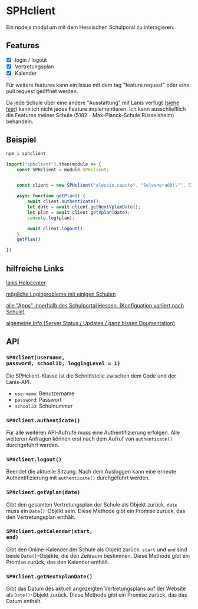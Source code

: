 # SPHclient

Ein nodejs modul um mit dem Hessischen Schulporal zu interagieren.

## Features

- [x] login / logout
- [x] Vertretungsplan
- [x] Kalender

Für weitere features kann ein Issue mit dem tag "feature request" oder eine pull request geöffnet werden.

Da jede Schule über eine andere "Ausstattung" mit Lanis verfügt (<a href="https://info.schulportal.hessen.de/das-sph/sph-ueberblick/sph-lernsys/">siehe hier</a>) kann ich nicht jedes Feature implementieren. Ich kann ausschließlich die Features meiner Schule (5182 - Max-Planck-Schule Rüsselsheim) behandeln.

## Beispiel

```bash
npm i sphclient
```

```javascript
import("sphclient").then(module => {
    const SPHclient = module.SPHclient;


    const client = new SPHclient("alessio.caputo", "Selvanera08!\"", 5182);

    async function getPlan() {
        await client.authenticate();
        let date = await client.getNextVplanDate();
        let plan = await client.getVplan(date);
        console.log(plan);

        await client.logout();
    }
    getPlan()

})
```

## hilfreiche Links

<a href="https://support.schulportal.hessen.de/knowledgebase.php">lanis Helpcenter</a>

<a href="https://support.schulportal.hessen.de/knowledgebase.php?article=1087">mögliche Loginprobleme mit einigen Schulen</a>

<a href="https://info.schulportal.hessen.de/das-sph/sph-ueberblick/sph-lernsys/"> alle "Apps" innerhalb des Schulportal Hessen. (Konfiguation variiert nach Schule)</a>

<a href="https://info.schulportal.hessen.de/">algemeine Info (Server Status / Updates / ganz bissen Doumentation)</a>

## API

### <code>SPHclient(username, password, schoolID, loggingLevel = 1)</code>

Die SPHclient-Klasse ist die Schnittstelle zwischen dem Code und der Lanis-API.

- `username`: Benutzername
- `password`: Passwort
- `schoolID`: Schulnummer

### <code>SPHclient.authenticate()</code>

Für alle weiteren API-Aufrufe muss eine Authentifizierung erfolgen. Alle weiteren Anfragen können erst nach dem Aufruf von `authenticate()` durchgeführt werden.

### <code>SPHclient.logout()</code>

Beendet die aktuelle Sitzung. Nach dem Ausloggen kann eine erneute Authentifizierung mit `authenticate()` durchgeführt werden.

### <code>SPHclient.getVplan(date)</code>

Gibt den gesamten Vertretungsplan der Schule als Objekt zurück. `date` muss ein `Date()`-Objekt sein. Diese Methode gibt ein Promise zurück, das den Vertretungsplan enthält.

### <code>SPHclient.getCalendar(start, end)</code>

Gibt den Online-Kalender der Schule als Objekt zurück. `start` und `end` sind beide `Date()`-Objekte, die den Zeitraum bestimmen. Diese Methode gibt ein Promise zurück, das den Kalender enthält.

### <code>SPHclient.getNextVplanDate()</code>

Gibt das Datum des aktuell angezeigten Vertretungsplans auf der Website als `Date()`-Objekt zurück. Diese Methode gibt ein Promise zurück, das das Datum enthält.
